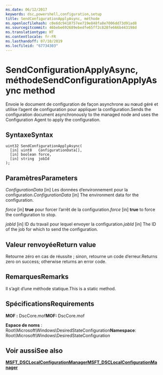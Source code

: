 ```yaml
---
ms.date: 06/12/2017
keywords: dsc,powershell,configuration,setup
title: SendConfigurationApplyAsync, méthode
ms.openlocfilehash: c0e6dc9418757ee719e848fa8e7006dd73d91ad8
ms.sourcegitcommit: 46bebe692689ebedfe65ff2c828fe666b443198d
ms.translationtype: HT
ms.contentlocale: fr-FR
ms.lasthandoff: 07/10/2019
ms.locfileid: "67734303"
---
```

# <a name="sendconfigurationapplyasync-method"></a><span data-ttu-id="f5416-103">SendConfigurationApplyAsync, méthode</span><span class="sxs-lookup"><span data-stu-id="f5416-103">SendConfigurationApplyAsync method</span></span>

<span data-ttu-id="f5416-104">Envoie le document de configuration de façon asynchrone au nœud géré et utilise l’agent de configuration pour appliquer la configuration.</span><span class="sxs-lookup"><span data-stu-id="f5416-104">Sends the configuration document asynchronously to the managed node and uses the Configuration Agent to apply the configuration.</span></span>

## <a name="syntax"></a><span data-ttu-id="f5416-105">Syntaxe</span><span class="sxs-lookup"><span data-stu-id="f5416-105">Syntax</span></span>

```mof
uint32 SendConfigurationApplyAsync(
  [in] uint8   ConfigurationData[],
  [in] boolean force,
  [in] string  jobId
);
```

## <a name="parameters"></a><span data-ttu-id="f5416-106">Paramètres</span><span class="sxs-lookup"><span data-stu-id="f5416-106">Parameters</span></span>

<span data-ttu-id="f5416-107">*ConfigurationData* \[in\] Les données d’environnement pour la configuration.</span><span class="sxs-lookup"><span data-stu-id="f5416-107">*ConfigurationData* \[in\] The environment data for the configuration.</span></span>

<span data-ttu-id="f5416-108">*force* \[in\] **true** pour forcer l’arrêt de la configuration.</span><span class="sxs-lookup"><span data-stu-id="f5416-108">*force* \[in\] **true** to force the configuration to stop.</span></span>

<span data-ttu-id="f5416-109">*jobId* \[in\] ID du travail pour lequel envoyer la configuration.</span><span class="sxs-lookup"><span data-stu-id="f5416-109">*jobId* \[in\] The ID of the job for which to send the configuration.</span></span>

## <a name="return-value"></a><span data-ttu-id="f5416-110">Valeur renvoyée</span><span class="sxs-lookup"><span data-stu-id="f5416-110">Return value</span></span>

<span data-ttu-id="f5416-111">Retourne zéro en cas de réussite ; sinon, retourne un code d’erreur.</span><span class="sxs-lookup"><span data-stu-id="f5416-111">Returns zero on success; otherwise returns an error code.</span></span>

## <a name="remarks"></a><span data-ttu-id="f5416-112">Remarques</span><span class="sxs-lookup"><span data-stu-id="f5416-112">Remarks</span></span>

<span data-ttu-id="f5416-113">Il s’agit d’une méthode statique.</span><span class="sxs-lookup"><span data-stu-id="f5416-113">This is a static method.</span></span>

## <a name="requirements"></a><span data-ttu-id="f5416-114">Spécifications</span><span class="sxs-lookup"><span data-stu-id="f5416-114">Requirements</span></span>

<span data-ttu-id="f5416-115">**MOF :** DscCore.mof</span><span class="sxs-lookup"><span data-stu-id="f5416-115">**MOF:** DscCore.mof</span></span>

<span data-ttu-id="f5416-116">**Espace de noms** : Root\Microsoft\Windows\DesiredStateConfiguration</span><span class="sxs-lookup"><span data-stu-id="f5416-116">**Namespace**: Root\Microsoft\Windows\DesiredStateConfiguration</span></span>

## <a name="see-also"></a><span data-ttu-id="f5416-117">Voir aussi</span><span class="sxs-lookup"><span data-stu-id="f5416-117">See also</span></span>

[<span data-ttu-id="f5416-118">**MSFT_DSCLocalConfigurationManager**</span><span class="sxs-lookup"><span data-stu-id="f5416-118">**MSFT_DSCLocalConfigurationManager**</span></span>](msft-dsclocalconfigurationmanager.md)
